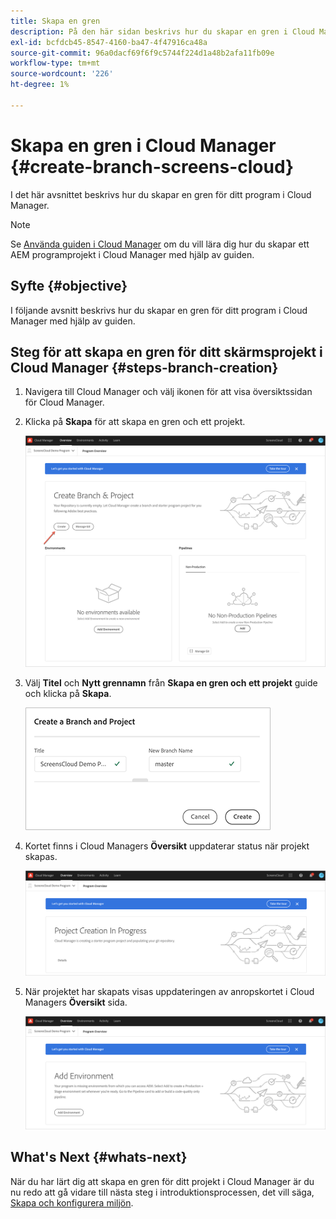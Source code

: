 ```yaml
---
title: Skapa en gren
description: På den här sidan beskrivs hur du skapar en gren i Cloud Manager för skärmar as a Cloud Service.
exl-id: bcfdcb45-8547-4160-ba47-4f47916ca48a
source-git-commit: 96a0dacf69f6f9c5744f224d1a48b2afa11fb09e
workflow-type: tm+mt
source-wordcount: '226'
ht-degree: 1%

---
```


# Skapa en gren i Cloud Manager {#create-branch-screens-cloud}

I det här avsnittet beskrivs hur du skapar en gren för ditt program i Cloud Manager.

>[!NOTE]
>Se [Använda guiden i Cloud Manager](https://experienceleague.adobe.com/docs/experience-manager-cloud-service/onboarding/getting-access/create-application-project/using-the-wizard.html?lang=en) om du vill lära dig hur du skapar ett AEM programprojekt i Cloud Manager med hjälp av guiden.

## Syfte {#objective}

I följande avsnitt beskrivs hur du skapar en gren för ditt program i Cloud Manager med hjälp av guiden.

## Steg för att skapa en gren för ditt skärmsprojekt i Cloud Manager {#steps-branch-creation}

1. Navigera till Cloud Manager och välj ikonen för att visa översiktssidan för Cloud Manager.

1. Klicka på **Skapa** för att skapa en gren och ett projekt.

   ![bild](/help/screens-cloud/assets/onboarding/create-branch1.png)

1. Välj **Titel** och **Nytt grennamn** från **Skapa en gren och ett projekt** guide och klicka på **Skapa**.

   ![bild](/help/screens-cloud/assets/onboarding/create-branch2.png)

1. Kortet finns i Cloud Managers **Översikt** uppdaterar status när projekt skapas.

   ![bild](/help/screens-cloud/assets/onboarding/create-branch3.png)

1. När projektet har skapats visas uppdateringen av anropskortet i Cloud Managers **Översikt** sida.

   ![bild](/help/screens-cloud/assets/onboarding/create-branch4.png)

## What&#39;s Next {#whats-next}

När du har lärt dig att skapa en gren för ditt projekt i Cloud Manager är du nu redo att gå vidare till nästa steg i introduktionsprocessen, det vill säga, [Skapa och konfigurera miljön](/help/screens-cloud/onboarding-screens-cloud/creating-an-environment.md).
